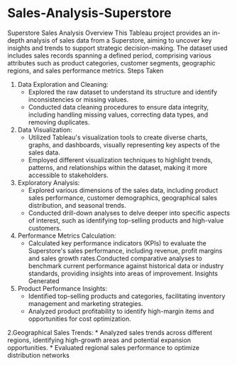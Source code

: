 # Sales-Analysis-Superstore
Superstore Sales Analysis
Overview
This Tableau project provides an in-depth analysis of sales data from a Superstore, aiming to uncover key insights and trends to support strategic decision-making. The dataset used includes sales records spanning a defined period, comprising various attributes such as product categories, customer segments, geographic regions, and sales performance metrics.
Steps Taken
1. Data Exploration and Cleaning:
    * Explored the raw dataset to understand its structure and identify inconsistencies or missing values.
    * Conducted data cleaning procedures to ensure data integrity, including handling missing values, correcting data types, and removing duplicates.
2. Data Visualization:
    * Utilized Tableau's visualization tools to create diverse charts, graphs, and dashboards, visually representing key aspects of the sales data.
    * Employed different visualization techniques to highlight trends, patterns, and relationships within the dataset, making it more accessible to stakeholders.
3. Exploratory Analysis:
    * Explored various dimensions of the sales data, including product sales performance, customer demographics, geographical sales distribution, and seasonal trends.
    * Conducted drill-down analyses to delve deeper into specific aspects of interest, such as identifying top-selling products and high-value customers.
4. Performance Metrics Calculation:
    * Calculated key performance indicators (KPIs) to evaluate the Superstore's sales performance, including revenue, profit margins and sales growth rates.Conducted comparative analyses to benchmark current performance against historical data or industry standards, providing insights into areas of improvement.
Insights Generated
1. Product Performance Insights:
    * Identified top-selling products and categories, facilitating inventory management and marketing strategies.
    * Analyzed product profitability to identify high-margin items and opportunities for cost optimization.

2.Geographical Sales Trends:
    * Analyzed sales trends across different regions, identifying high-growth areas and potential expansion opportunities.
    * Evaluated regional sales performance to optimize distribution networks
